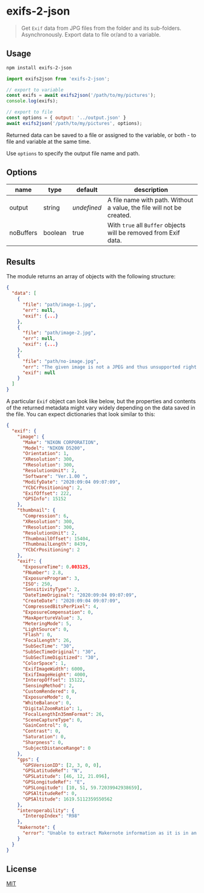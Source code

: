 #  exifs-2-json

> Get `Exif` data from JPG files from the folder and its sub-folders. Asynchronously. Export data to file or/and to a variable.

## Usage
```bash
npm install exifs-2-json
```

```javascript
import exifs2json from 'exifs-2-json';

// export to variable
const exifs = await exifs2json('/path/to/my/pictures');
console.log(exifs);

// export to file
const options = { output: '../output.json' }
await exifs2json('/path/to/my/pictures', options);
```

Returned data can be saved to a file or assigned to the variable, or both - to file and variable at the same time.

Use `options` to specify the output file name and path.

## Options
name | type | default | description
---|---|--- |---
output | string | _undefined_ | A file name with path. Without a value, the file will not be created.
noBuffers | boolean | true | With `true` all `Buffer` objects will be removed from Exif data. 

## Results

The module returns an array of objects with the following structure:

```json
{
  "data": [
    {
      "file": "path/image-1.jpg",
      "err": null,
      "exif": {...}
    },
    {
      "file": "path/image-2.jpg",
      "err": null,
      "exif": {...}
    },
    {
      "file": "path/no-image.jpg",
      "err": "The given image is not a JPEG and thus unsupported right now.",
      "exif": null
    }
  ]
}
```
A particular `Exif` object can look like below, but the properties and contents of the returned metadata might vary widely depending on the data saved in the file. You can expect dictionaries that look similar to this:

```json
{
  "exif": {
    "image": {
      "Make": "NIKON CORPORATION",
      "Model": "NIKON D5200",
      "Orientation": 1,
      "XResolution": 300,
      "YResolution": 300,
      "ResolutionUnit": 2,
      "Software": "Ver.1.00 ",
      "ModifyDate": "2020:09:04 09:07:09",
      "YCbCrPositioning": 2,
      "ExifOffset": 222,
      "GPSInfo": 15152
    },
    "thumbnail": {
      "Compression": 6,
      "XResolution": 300,
      "YResolution": 300,
      "ResolutionUnit": 2,
      "ThumbnailOffset": 15404,
      "ThumbnailLength": 8439,
      "YCbCrPositioning": 2
    },
    "exif": {
      "ExposureTime": 0.003125,
      "FNumber": 2.8,
      "ExposureProgram": 3,
      "ISO": 250,
      "SensitivityType": 2,
      "DateTimeOriginal": "2020:09:04 09:07:09",
      "CreateDate": "2020:09:04 09:07:09",
      "CompressedBitsPerPixel": 4,
      "ExposureCompensation": 0,
      "MaxApertureValue": 3,
      "MeteringMode": 5,
      "LightSource": 0,
      "Flash": 0,
      "FocalLength": 26,
      "SubSecTime": "30",
      "SubSecTimeOriginal": "30",
      "SubSecTimeDigitized": "30",
      "ColorSpace": 1,
      "ExifImageWidth": 6000,
      "ExifImageHeight": 4000,
      "InteropOffset": 15122,
      "SensingMethod": 2,
      "CustomRendered": 0,
      "ExposureMode": 0,
      "WhiteBalance": 0,
      "DigitalZoomRatio": 1,
      "FocalLengthIn35mmFormat": 26,
      "SceneCaptureType": 0,
      "GainControl": 0,
      "Contrast": 0,
      "Saturation": 0,
      "Sharpness": 0,
      "SubjectDistanceRange": 0
    },
    "gps": {
      "GPSVersionID": [2, 3, 0, 0],
      "GPSLatitudeRef": "N",
      "GPSLatitude": [46, 12, 21.096],
      "GPSLongitudeRef": "E",
      "GPSLongitude": [10, 51, 59.72039942938659],
      "GPSAltitudeRef": 0,
      "GPSAltitude": 1619.5112359550562
    },
    "interoperability": {
      "InteropIndex": "R98"
    },
    "makernote": {
      "error": "Unable to extract Makernote information as it is in an unsupported or unrecognized format."
    }
  }
}
```


## License
[MIT](https://github.com/jacekwasowski/exifs-2-json/blob/master/LICENSE)